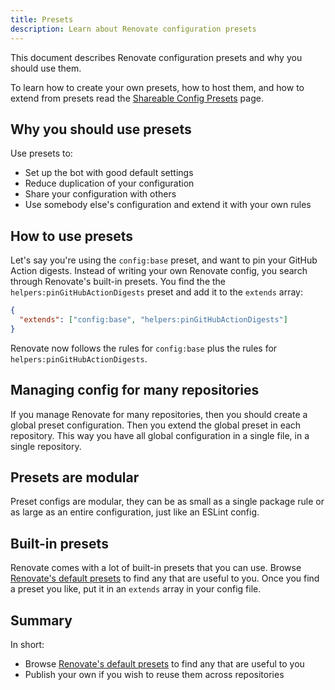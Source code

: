 ```yaml
---
title: Presets
description: Learn about Renovate configuration presets
---
```


This document describes Renovate configuration presets and why you should use them.

To learn how to create your own presets, how to host them, and how to extend from presets read the [Shareable Config Presets](../config-presets.md) page.

## Why you should use presets

Use presets to:

- Set up the bot with good default settings
- Reduce duplication of your configuration
- Share your configuration with others
- Use somebody else's configuration and extend it with your own rules

## How to use presets

Let's say you're using the `config:base` preset, and want to pin your GitHub Action digests.
Instead of writing your own Renovate config, you search through Renovate's built-in presets.
You find the the `helpers:pinGitHubActionDigests` preset and add it to the `extends` array:

```json
{
  "extends": ["config:base", "helpers:pinGitHubActionDigests"]
}
```

Renovate now follows the rules for `config:base` plus the rules for `helpers:pinGitHubActionDigests`.

## Managing config for many repositories

If you manage Renovate for many repositories, then you should create a global preset configuration.
Then you extend the global preset in each repository.
This way you have all global configuration in a single file, in a single repository.

## Presets are modular

Preset configs are modular, they can be as small as a single package rule or as large as an entire configuration, just like an ESLint config.

## Built-in presets

Renovate comes with a lot of built-in presets that you can use.
Browse [Renovate's default presets](https://docs.renovatebot.com/presets-default/) to find any that are useful to you.
Once you find a preset you like, put it in an `extends` array in your config file.

## Summary

In short:

- Browse [Renovate's default presets](https://docs.renovatebot.com/presets-default/) to find any that are useful to you
- Publish your own if you wish to reuse them across repositories
